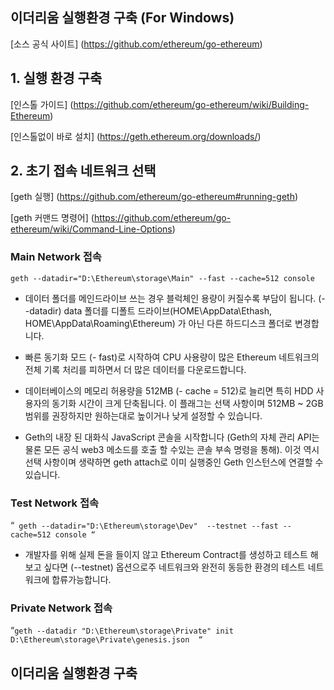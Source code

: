 이더리움 실행환경 구축 (For Windows)
-------------------
[소스 공식 사이트] (https://github.com/ethereum/go-ethereum)



## 1. 실행 환경 구축
[인스톨 가이드] (https://github.com/ethereum/go-ethereum/wiki/Building-Ethereum)

[인스톨없이 바로 설치] (https://geth.ethereum.org/downloads/)


## 2. 초기 접속 네트워크 선택
[geth 실행]  (https://github.com/ethereum/go-ethereum#running-geth)

[geth 커맨드 명령어] (https://github.com/ethereum/go-ethereum/wiki/Command-Line-Options)

### Main Network 접속
`
geth --datadir="D:\Ethereum\storage\Main" --fast --cache=512 console
`

+ 데이터 폴더를 메인드라이브 쓰는 경우 블럭체인 용량이 커질수록 부담이 됩니다. 
 (--datadir) data 폴더를 디폴트 드라이브(HOME\AppData\Ethash, HOME\AppData\Roaming\Ethereum) 가 아닌 다른 하드디스크 폴더로  변경합니다.
 
+ 빠른 동기화 모드 (- fast)로 시작하여 CPU 사용량이 많은 Ethereum 네트워크의 전체 기록 처리를 피하면서 더 많은 데이터를 다운로드합니다.

+ 데이터베이스의 메모리 허용량을 512MB (- cache = 512)로 늘리면 특히 HDD 사용자의 동기화 시간이 크게 단축됩니다. 이 플래그는 선택 사항이며 512MB ~ 2GB 범위를 권장하지만 원하는대로 높이거나 낮게 설정할 수 있습니다.

+ Geth의 내장 된 대화식 JavaScript 콘솔을 시작합니다 (Geth의 자체 관리 API는 물론 모든 공식 web3 메소드를 호출 할 수있는 콘솔 부속 명령을 통해). 이것 역시 선택 사항이며 생략하면 geth attach로 이미 실행중인 Geth 인스턴스에 연결할 수 있습니다.

###  Test Network 접속
“`
geth --datadir="D:\Ethereum\storage\Dev"  --testnet --fast --cache=512 console
“`

+ 개발자를 위해 실제 돈을 들이지 않고  Ethereum Contract를 생성하고 테스트 해보고 싶다면 (--testnet) 옵션으로주 네트워크와 완전히 동등한 환경의   테스트 네트워크에 합류가능합니다.

### Private Network 접속
“`geth --datadir "D:\Ethereum\storage\Private" init  D:\Ethereum\storage\Private\genesis.json 
“`


이더리움 실행환경 구축 
-------------------
